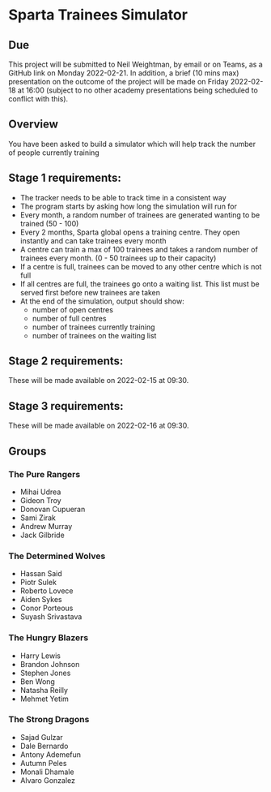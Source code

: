# Sparta Trainees Simulator

## Due
This project will be submitted to Neil Weightman, by email or on Teams, as a GitHub link on Monday 2022-02-21. In addition, a brief (10 mins max) presentation on the outcome of the project will be made on Friday 2022-02-18 at 16:00 (subject to no other academy presentations being scheduled to conflict with this).

## Overview
You have been asked to build a simulator which will help track the number of people currently training

## Stage 1 requirements:
- The tracker needs to be able to track time in a consistent way
- The program starts by asking how long the simulation will run for
- Every month, a random number of trainees are generated wanting to be trained (50 - 100)
- Every 2 months, Sparta global opens a training centre. They open instantly and can take trainees every month
- A centre can train a max of 100 trainees and takes a random number of trainees every month. (0 - 50 trainees up to their capacity)
- If a centre is full, trainees can be moved to any other centre which is not full
- If all centres are full, the trainees go onto a waiting list. This list must be served first before new trainees are taken
- At the end of the simulation, output should show:
	- number of open centres
	- number of full centres
	- number of trainees currently training
	- number of trainees on the waiting list

## Stage 2 requirements:
These will be made available on 2022-02-15 at 09:30.

## Stage 3 requirements:
These will be made available on 2022-02-16 at 09:30.

## Groups
### The Pure Rangers
- Mihai Udrea
- Gideon Troy
- Donovan Cupueran
- Sami Zirak
- Andrew Murray
- Jack Gilbride

### The Determined Wolves
- Hassan Said
- Piotr Sulek
- Roberto Lovece
- Aiden Sykes
- Conor Porteous
- Suyash Srivastava

### The Hungry Blazers
- Harry Lewis
- Brandon Johnson
- Stephen Jones
- Ben Wong
- Natasha Reilly
- Mehmet Yetim

### The Strong Dragons
- Sajad Gulzar
- Dale Bernardo
- Antony Ademefun
- Autumn Peles
- Monali Dhamale
- Alvaro Gonzalez